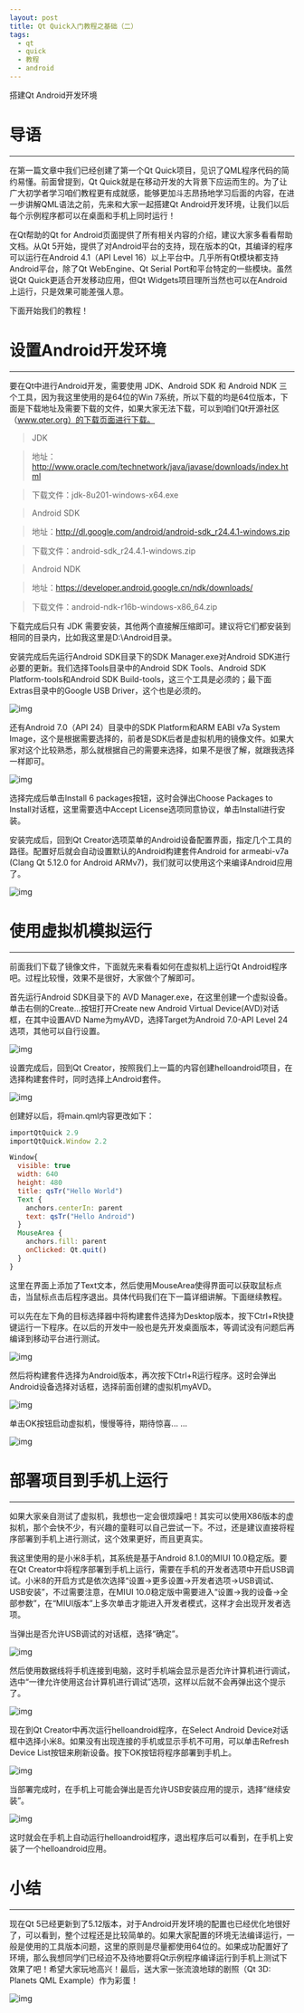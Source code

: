 ```yaml
---
layout: post
title: Qt Quick入门教程之基础（二）
tags:
  - qt
  - quick
  - 教程
  - android
---
```


搭建Qt Android开发环境

# 导语
---
在第一篇文章中我们已经创建了第一个Qt Quick项目，见识了QML程序代码的简约易懂。前面曾提到，Qt Quick就是在移动开发的大背景下应运而生的。为了让广大初学者学习咱们教程更有成就感，能够更加斗志昂扬地学习后面的内容，在进一步讲解QML语法之前，先来和大家一起搭建Qt Android开发环境，让我们以后每个示例程序都可以在桌面和手机上同时运行！

在Qt帮助的Qt for Android页面提供了所有相关内容的介绍，建议大家多看看帮助文档。从Qt 5开始，提供了对Android平台的支持，现在版本的Qt，其编译的程序可以运行在Android 4.1（API Level 16）以上平台中。几乎所有Qt模块都支持Android平台，除了Qt WebEngine、Qt Serial Port和平台特定的一些模块。虽然说Qt Quick更适合开发移动应用，但Qt Widgets项目理所当然也可以在Android上运行，只是效果可能差强人意。

下面开始我们的教程！

# 设置Android开发环境
---
要在Qt中进行Android开发，需要使用 JDK、Android SDK 和 Android NDK 三个工具，因为我这里使用的是64位的Win 7系统，所以下载的均是64位版本，下面是下载地址及需要下载的文件，如果大家无法下载，可以到咱们Qt开源社区（www.qter.org）的下载页面进行下载。
>JDK

>地址：http://www.oracle.com/technetwork/java/javase/downloads/index.html

>下载文件：jdk-8u201-windows-x64.exe

>Android SDK

>地址：http://dl.google.com/android/android-sdk_r24.4.1-windows.zip

>下载文件：android-sdk_r24.4.1-windows.zip

>Android NDK

>地址：https://developer.android.google.cn/ndk/downloads/

>下载文件：android-ndk-r16b-windows-x86_64.zip

下载完成后只有 JDK 需要安装，其他两个直接解压缩即可。建议将它们都安装到相同的目录内，比如我这里是D:\Android目录。

安装完成后先运行Android SDK目录下的SDK Manager.exe对Android SDK进行必要的更新。我们选择Tools目录中的Android SDK Tools、Android SDK Platform-tools和Android SDK Build-tools，这三个工具是必须的；最下面Extras目录中的Google USB Driver，这个也是必须的。

![img](/images/20190302/1.jpg)

还有Android 7.0（API 24）目录中的SDK Platform和ARM EABI v7a System Image，这个是根据需要选择的，前者是SDK后者是虚拟机用的镜像文件。如果大家对这个比较熟悉，那么就根据自己的需要来选择，如果不是很了解，就跟我选择一样即可。

![img](/images/20190302/2.jpg)

选择完成后单击Install 6 packages按钮，这时会弹出Choose Packages to Install对话框，这里需要选中Accept License选项同意协议，单击Install进行安装。

安装完成后，回到Qt Creator选项菜单的Android设备配置界面，指定几个工具的路径。配置好后就会自动设置默认的Android构建套件Android for armeabi-v7a (Clang Qt 5.12.0 for Android ARMv7)，我们就可以使用这个来编译Android应用了。

![img](/images/20190302/3.png)

# 使用虚拟机模拟运行
---
前面我们下载了镜像文件，下面就先来看看如何在虚拟机上运行Qt Android程序吧。过程比较慢，效果不是很好，大家做个了解即可。

首先运行Android SDK目录下的 AVD Manager.exe，在这里创建一个虚拟设备。单击右侧的Create...按钮打开Create new Android Virtual Device(AVD)对话框，在其中设置AVD Name为myAVD，选择Target为Android 7.0-API Level 24选项，其他可以自行设置。

![img](/images/20190302/4.jpg)

设置完成后，回到Qt Creator，按照我们上一篇的内容创建helloandroid项目，在选择构建套件时，同时选择上Android套件。

![img](/images/20190302/5.jpg)

创建好以后，将main.qml内容更改如下：
```qml
importQtQuick 2.9
importQtQuick.Window 2.2

Window{     
  visible: true     
  width: 640    
  height: 480    
  title: qsTr("Hello World")     
  Text {         
    anchors.centerIn: parent         
    text: qsTr("Hello Android")     
  }     
  MouseArea {         
    anchors.fill: parent         
    onClicked: Qt.quit()     
  } 
}
```

这里在界面上添加了Text文本，然后使用MouseArea使得界面可以获取鼠标点击，当鼠标点击后程序退出。具体代码我们在下一篇详细讲解。下面继续教程。

可以先在左下角的目标选择器中将构建套件选择为Desktop版本，按下Ctrl+R快捷键运行一下程序。在以后的开发中一般也是先开发桌面版本，等调试没有问题后再编译到移动平台进行测试。

![img](/images/20190302/6.png)

然后将构建套件选择为Android版本，再次按下Ctrl+R运行程序。这时会弹出Android设备选择对话框，选择前面创建的虚拟机myAVD。

![img](/images/20190302/7.png)

单击OK按钮启动虚拟机，慢慢等待，期待惊喜... ...

![img](/images/20190302/8.png)

# 部署项目到手机上运行
---
如果大家亲自测试了虚拟机，我想也一定会很烦躁吧！其实可以使用X86版本的虚拟机，那个会快不少，有兴趣的童鞋可以自己尝试一下。不过，还是建议直接将程序部署到手机上进行测试，这个效果更好，而且更真实。

我这里使用的是小米8手机，其系统是基于Android 8.1.0的MIUI 10.0稳定版。要在Qt Creator中将程序部署到手机上运行，需要在手机的开发者选项中开启USB调试。小米8的开启方式是依次选择“设置→更多设置→开发者选项→USB调试、USB安装”，不过需要注意，在MIUI 10.0稳定版中需要进入“设置→我的设备→全部参数”，在“MIUI版本”上多次单击才能进入开发者模式，这样才会出现开发者选项。

当弹出是否允许USB调试的对话框，选择“确定”。

![img](/images/20190302/9.jpg)

然后使用数据线将手机连接到电脑，这时手机端会显示是否允许计算机进行调试，选中“一律允许使用这台计算机进行调试”选项，这样以后就不会再弹出这个提示了。

![img](/images/20190302/10.jpg)

现在到Qt Creator中再次运行helloandroid程序，在Select Android Device对话框中选择小米8。如果没有出现连接的手机或显示手机不可用，可以单击Refresh Device List按钮来刷新设备。按下OK按钮将程序部署到手机上。

![img](/images/20190302/11.png)

当部署完成时，在手机上可能会弹出是否允许USB安装应用的提示，选择“继续安装”。

![img](/images/20190302/12.jpg)

这时就会在手机上自动运行helloandroid程序，退出程序后可以看到，在手机上安装了一个helloandroid应用。

# 小结
---
现在Qt 5已经更新到了5.12版本，对于Android开发环境的配置也已经优化地很好了，可以看到，整个过程还是比较简单的。如果大家配置的环境无法编译运行，一般是使用的工具版本问题，这里的原则是尽量都使用64位的。如果成功配置好了环境，那么我想同学们已经迫不及待地要将Qt示例程序编译运行到手机上测试下效果了吧！希望大家玩地高兴！最后，送大家一张流浪地球的剧照（Qt 3D: Planets QML Example）作为彩蛋！

![img](/images/20190302/13.jpg)






